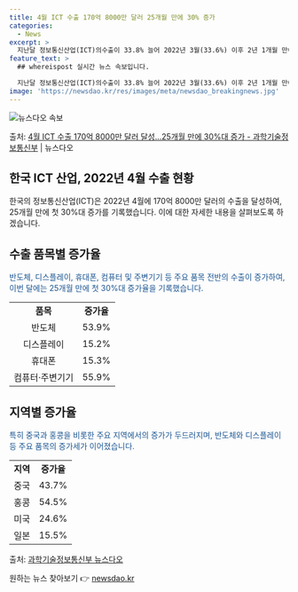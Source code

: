 ```yaml
---
title: 4월 ICT 수출 170억 8000만 달러 25개월 만에 30% 증가
categories:
  - News
excerpt: >
  지난달 정보통신산업(ICT)의수출이 33.8% 늘어 2022년 3월(33.6%) 이후 2년 1개월 만에 첫 …
feature_text: >
  ## whereispost 실시간 뉴스 속보입니다.

  지난달 정보통신산업(ICT)의수출이 33.8% 늘어 2022년 3월(33.6%) 이후 2년 1개월 만에 첫 …
image: 'https://newsdao.kr/res/images/meta/newsdao_breakingnews.jpg'
---
```


![뉴스다오 속보](https://newsdao.kr/res/images/meta/newsdao_breakingnews.jpg)

<p>출처: <a href="https://newsdao.kr/3823" rel="dofollow">4월 ICT 수출 170억 8000만 달러 달성…25개월 만에 30%대 증가 - 과학기술정보통신부</a> | 뉴스다오</p>

<h2 data-ke-size="size26">한국 ICT 산업, 2022년 4월 수출 현황</h2>
<p data-ke-size="size16"></p>
한국의 정보통신산업(ICT)은 2022년 4월에 170억 8000만 달러의 수출을 달성하여, 25개월 만에 첫 30%대 증가를 기록했습니다. 이에 대한 자세한 내용을 살펴보도록 하겠습니다.

<h2 data-ke-size="size24">수출 품목별 증가율</h2>
<span style="color: #1a5490;">반도체, 디스플레이, 휴대폰, 컴퓨터 및 주변기기 등 주요 품목 전반의 수출이 증가하여, 이번 달에는 25개월 만에 첫 30%대 증가율을 기록했습니다.</span>
<p data-ke-size="size16"></p>

<table>
	<tr>
		<td style="text-align: center; height: 17px;"><b>품목</b></td>
		<td style="text-align: center; height: 17px;"><b>증가율</b></td>
	</tr>
	<tr>
		<td style="text-align: center; height: 17px;">반도체</td>
		<td style="text-align: center; height: 17px;">53.9%</td>
	</tr>
	<tr>
		<td style="text-align: center; height: 17px;">디스플레이</td>
		<td style="text-align: center; height: 17px;">15.2%</td>
	</tr>
	<tr>
		<td style="text-align: center; height: 17px;">휴대폰</td>
		<td style="text-align: center; height: 17px;">15.3%</td>
	</tr>
	<tr>
		<td style="text-align: center; height: 17px;">컴퓨터·주변기기</td>
		<td style="text-align: center; height: 17px;">55.9%</td>
	</tr>
</table>
<p data-ke-size="size16"></p>

<h2 data-ke-size="size24">지역별 증가율</h2>
<span style="color: #1a5490;">특히 중국과 홍콩을 비롯한 주요 지역에서의 증가가 두드러지며, 반도체와 디스플레이 등 주요 품목의 증가세가 이어졌습니다.</span>
<p data-ke-size="size16"></p>

<table>
	<tr>
		<td style="text-align: center; height: 17px;"><b>지역</b></td>
		<td style="text-align: center; height: 17px;"><b>증가율</b></td>
	</tr>
	<tr>
		<td style="text-align: center; height: 17px;">중국</td>
		<td style="text-align: center; height: 17px;">43.7%</td>
	</tr>
	<tr>
		<td style="text-align: center; height: 17px;">홍콩</td>
		<td style="text-align: center; height: 17px;">54.5%</td>
	</tr>
	<tr>
		<td style="text-align: center; height: 17px;">미국</td>
		<td style="text-align: center; height: 17px;">24.6%</td>
	</tr>
	<tr>
		<td style="text-align: center; height: 17px;">일본</td>
		<td style="text-align: center; height: 17px;">15.5%</td>
	</tr>
</table>
<p data-ke-size="size16"></p>
출처: <a href="https://newsdao.kr/3823">과학기술정보통신부 뉴스다오</a> 

원하는 뉴스 찾아보기 👉 <a href="https://newsdao.kr" rel="dofollow">newsdao.kr</a>


